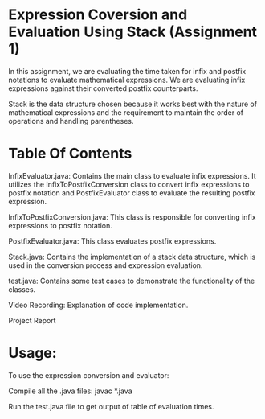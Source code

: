 # Expression Coversion and Evaluation Using Stack (Assignment 1)
In this assignment, we are evaluating the time taken for infix and postfix notations to evaluate mathematical expressions. We are evaluating infix expressions against their converted postfix counterparts. 

Stack is the data structure chosen because it works best with the nature of mathematical expressions and the requirement to maintain the order of operations and handling parentheses.

# Table Of Contents
InfixEvaluator.java: Contains the main class to evaluate infix expressions. It utilizes the InfixToPostfixConversion class to convert infix expressions to postfix notation and PostfixEvaluator class to evaluate the resulting postfix expression.

InfixToPostfixConversion.java: This class is responsible for converting infix expressions to postfix notation.

PostfixEvaluator.java: This class evaluates postfix expressions.

Stack.java: Contains the implementation of a stack data structure, which is used in the conversion process and expression evaluation.

test.java: Contains some test cases to demonstrate the functionality of the classes.

Video Recording: Explanation of code implementation.

Project Report


# Usage:
To use the expression conversion and evaluator:

Compile all the .java files: javac *.java

Run the test.java file to get output of table of evaluation times.
